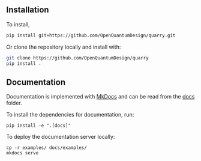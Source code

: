 ## Installation 
To install, 
```bash
pip install git+https://github.com/OpenQuantumDesign/quarry.git
```

Or clone the repository locally and install with:

```bash
git clone https://github.com/OpenQuantumDesign/quarry
pip install .
```

## Documentation 

Documentation is implemented with [MkDocs](https://www.mkdocs.org/) and can be read from the [docs](https://github.com/OpenQuantumDesign/midstack/tree/main/docs) folder.

To install the dependencies for documentation, run:

```
pip install -e ".[docs]"
```

To deploy the documentation server locally:

```
cp -r examples/ docs/examples/
mkdocs serve
```